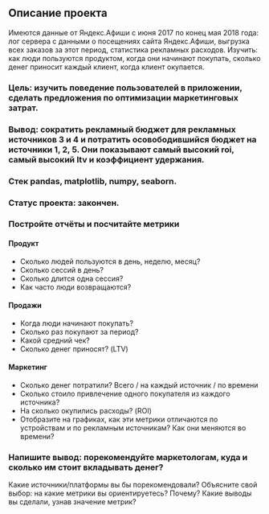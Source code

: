 ## Описание проекта
Имеются данные от Яндекс.Афиши с июня 2017 по конец мая 2018 года: лог сервера с данными о посещениях сайта Яндекс.Афиши, выгрузка всех заказов за этот период, статистика рекламных расходов.
Изучить: как люди пользуются продуктом, когда они начинают покупать, сколько денег приносит каждый клиент, когда клиент окупается.

### Цель: изучить поведение пользователей в приложении, сделать предложения по оптимизации маркетинговых затрат.
### Вывод: сократить рекламный бюджет для рекламных источников  3 и 4 и потратить осовободившийся бюджет на источники 1, 2, 5. Они показывают самый высокий roi, самый высокий ltv и коэффициент удержания. 
### Стек pandas, matplotlib, numpy, seaborn.
### Статус проекта: закончен.

### Постройте отчёты и посчитайте метрики
#### Продукт
- Сколько людей пользуются в день, неделю, месяц?
- Сколько сессий в день?
- Сколько длится одна сессия?
- Как часто люди возвращаются?
#### Продажи
- Когда люди начинают покупать?
- Сколько раз покупают за период?
- Какой средний чек?
- Сколько денег приносят? (LTV)
#### Маркетинг
- Сколько денег потратили? Всего / на каждый источник / по времени
- Сколько стоило привлечение одного покупателя из каждого источника?
- На сколько окупились расходы? (ROI)
- Отобразите на графиках, как эти метрики отличаются по устройствам и по рекламным источникам? Как они меняются во времени?

### Напишите вывод: порекомендуйте маркетологам, куда и сколько им стоит вкладывать денег?
Какие источники/платформы вы бы порекомендовали? Объясните свой выбор: на какие метрики вы ориентируетесь? Почему? Какие выводы вы сделали, узнав значение метрик?
